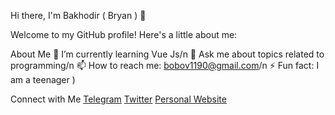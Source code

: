 Hi there, I'm Bakhodir ( Bryan ) 👋

Welcome to my GitHub profile! Here's a little about me:

About Me
🌱 I’m currently learning Vue Js/n
💬 Ask me about topics related to programming/n
📫 How to reach me: bobov1190@gmail.com/n
⚡ Fun fact: I am a teenager )

Connect with Me
[Telegram](https://t.me/programma1190)
[Twitter](https://x.com/edge_name)
[Personal Website](qadimiy.github.io)
